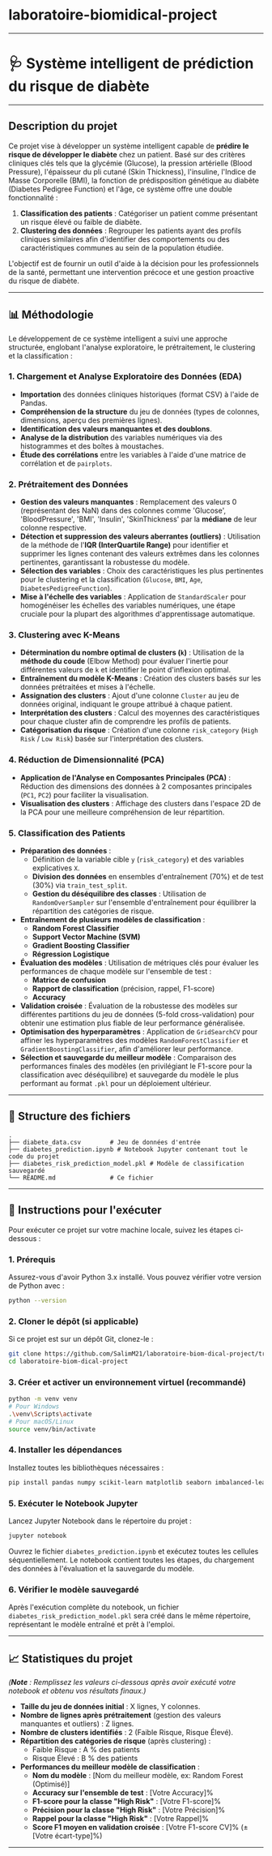 # laboratoire-biomidical-project
-----

# 🩺 Système intelligent de prédiction du risque de diabète

-----

## Description du projet

Ce projet vise à développer un système intelligent capable de **prédire le risque de développer le diabète** chez un patient. Basé sur des critères cliniques clés tels que la glycémie (Glucose), la pression artérielle (Blood Pressure), l'épaisseur du pli cutané (Skin Thickness), l'insuline, l'Indice de Masse Corporelle (BMI), la fonction de prédisposition génétique au diabète (Diabetes Pedigree Function) et l'âge, ce système offre une double fonctionnalité :

1.  **Classification des patients** : Catégoriser un patient comme présentant un risque élevé ou faible de diabète.
2.  **Clustering des données** : Regrouper les patients ayant des profils cliniques similaires afin d'identifier des comportements ou des caractéristiques communes au sein de la population étudiée.

L'objectif est de fournir un outil d'aide à la décision pour les professionnels de la santé, permettant une intervention précoce et une gestion proactive du risque de diabète.

-----

## 📊 Méthodologie

Le développement de ce système intelligent a suivi une approche structurée, englobant l'analyse exploratoire, le prétraitement, le clustering et la classification :

### 1\. Chargement et Analyse Exploratoire des Données (EDA)

  * **Importation** des données cliniques historiques (format CSV) à l'aide de Pandas.
  * **Compréhension de la structure** du jeu de données (types de colonnes, dimensions, aperçu des premières lignes).
  * **Identification des valeurs manquantes et des doublons**.
  * **Analyse de la distribution** des variables numériques via des histogrammes et des boîtes à moustaches.
  * **Étude des corrélations** entre les variables à l'aide d'une matrice de corrélation et de `pairplots`.

### 2\. Prétraitement des Données

  * **Gestion des valeurs manquantes** : Remplacement des valeurs 0 (représentant des NaN) dans des colonnes comme 'Glucose', 'BloodPressure', 'BMI', 'Insulin', 'SkinThickness' par la **médiane** de leur colonne respective.
  * **Détection et suppression des valeurs aberrantes (outliers)** : Utilisation de la méthode de l'**IQR (InterQuartile Range)** pour identifier et supprimer les lignes contenant des valeurs extrêmes dans les colonnes pertinentes, garantissant la robustesse du modèle.
  * **Sélection des variables** : Choix des caractéristiques les plus pertinentes pour le clustering et la classification (`Glucose`, `BMI`, `Age`, `DiabetesPedigreeFunction`).
  * **Mise à l'échelle des variables** : Application de `StandardScaler` pour homogénéiser les échelles des variables numériques, une étape cruciale pour la plupart des algorithmes d'apprentissage automatique.

### 3\. Clustering avec K-Means

  * **Détermination du nombre optimal de clusters (`k`)** : Utilisation de la **méthode du coude** (Elbow Method) pour évaluer l'inertie pour différentes valeurs de `k` et identifier le point d'inflexion optimal.
  * **Entraînement du modèle K-Means** : Création des clusters basés sur les données prétraitées et mises à l'échelle.
  * **Assignation des clusters** : Ajout d'une colonne `Cluster` au jeu de données original, indiquant le groupe attribué à chaque patient.
  * **Interprétation des clusters** : Calcul des moyennes des caractéristiques pour chaque cluster afin de comprendre les profils de patients.
  * **Catégorisation du risque** : Création d'une colonne `risk_category` (`High Risk` / `Low Risk`) basée sur l'interprétation des clusters.

### 4\. Réduction de Dimensionnalité (PCA)

  * **Application de l'Analyse en Composantes Principales (PCA)** : Réduction des dimensions des données à 2 composantes principales (`PC1`, `PC2`) pour faciliter la visualisation.
  * **Visualisation des clusters** : Affichage des clusters dans l'espace 2D de la PCA pour une meilleure compréhension de leur répartition.

### 5\. Classification des Patients

  * **Préparation des données** :
      * Définition de la variable cible `y` (`risk_category`) et des variables explicatives `X`.
      * **Division des données** en ensembles d'entraînement (70%) et de test (30%) via `train_test_split`.
      * **Gestion du déséquilibre des classes** : Utilisation de `RandomOverSampler` sur l'ensemble d'entraînement pour équilibrer la répartition des catégories de risque.
  * **Entraînement de plusieurs modèles de classification** :
      * **Random Forest Classifier**
      * **Support Vector Machine (SVM)**
      * **Gradient Boosting Classifier**
      * **Régression Logistique**
  * **Évaluation des modèles** : Utilisation de métriques clés pour évaluer les performances de chaque modèle sur l'ensemble de test :
      * **Matrice de confusion**
      * **Rapport de classification** (précision, rappel, F1-score)
      * **Accuracy**
  * **Validation croisée** : Évaluation de la robustesse des modèles sur différentes partitions du jeu de données (5-fold cross-validation) pour obtenir une estimation plus fiable de leur performance généralisée.
  * **Optimisation des hyperparamètres** : Application de `GridSearchCV` pour affiner les hyperparamètres des modèles `RandomForestClassifier` et `GradientBoostingClassifier`, afin d'améliorer leur performance.
  * **Sélection et sauvegarde du meilleur modèle** : Comparaison des performances finales des modèles (en privilégiant le F1-score pour la classification avec déséquilibre) et sauvegarde du modèle le plus performant au format `.pkl` pour un déploiement ultérieur.

-----

## 📁 Structure des fichiers

```
.
├── diabete_data.csv        # Jeu de données d'entrée
├── diabetes_prediction.ipynb # Notebook Jupyter contenant tout le code du projet
├── diabetes_risk_prediction_model.pkl # Modèle de classification sauvegardé
└── README.md               # Ce fichier
```

-----

## 🚀 Instructions pour l'exécuter

Pour exécuter ce projet sur votre machine locale, suivez les étapes ci-dessous :

### 1\. Prérequis

Assurez-vous d'avoir Python 3.x installé. Vous pouvez vérifier votre version de Python avec :

```bash
python --version
```

### 2\. Cloner le dépôt (si applicable)

Si ce projet est sur un dépôt Git, clonez-le :

```bash
git clone https://github.com/SalimM21/laboratoire-biom-dical-project/tree/main
cd laboratoire-biom-dical-project

```

### 3\. Créer et activer un environnement virtuel (recommandé)

```bash
python -m venv venv
# Pour Windows
.\venv\Scripts\activate
# Pour macOS/Linux
source venv/bin/activate
```

### 4\. Installer les dépendances

Installez toutes les bibliothèques nécessaires :

```bash
pip install pandas numpy scikit-learn matplotlib seaborn imbalanced-learn joblib
```

### 5\. Exécuter le Notebook Jupyter

Lancez Jupyter Notebook dans le répertoire du projet :

```bash
jupyter notebook
```

Ouvrez le fichier `diabetes_prediction.ipynb` et exécutez toutes les cellules séquentiellement. Le notebook contient toutes les étapes, du chargement des données à l'évaluation et la sauvegarde du modèle.

### 6\. Vérifier le modèle sauvegardé

Après l'exécution complète du notebook, un fichier `diabetes_risk_prediction_model.pkl` sera créé dans le même répertoire, représentant le modèle entraîné et prêt à l'emploi.

-----

## 📈 Statistiques du projet

*(**Note** : Remplissez les valeurs ci-dessous après avoir exécuté votre notebook et obtenu vos résultats finaux.)*

  * **Taille du jeu de données initial** : X lignes, Y colonnes.
  * **Nombre de lignes après prétraitement** (gestion des valeurs manquantes et outliers) : Z lignes.
  * **Nombre de clusters identifiés** : 2 (Faible Risque, Risque Élevé).
  * **Répartition des catégories de risque** (après clustering) :
      * Faible Risque : A % des patients
      * Risque Élevé : B % des patients
  * **Performances du meilleur modèle de classification** :
      * **Nom du modèle** : [Nom du meilleur modèle, ex: Random Forest (Optimisé)]
      * **Accuracy sur l'ensemble de test** : [Votre Accuracy]%
      * **F1-score pour la classe "High Risk"** : [Votre F1-score]%
      * **Précision pour la classe "High Risk"** : [Votre Précision]%
      * **Rappel pour la classe "High Risk"** : [Votre Rappel]%
      * **Score F1 moyen en validation croisée** : [Votre F1-score CV]% (± [Votre écart-type]%)

-----
